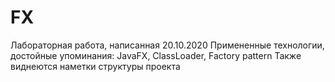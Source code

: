# FX
Лабораторная работа, написанная 20.10.2020 
Примененные технологии, достойные упоминания: 
JavaFX, ClassLoader, Factory pattern 
Также виднеются наметки структуры проекта 

